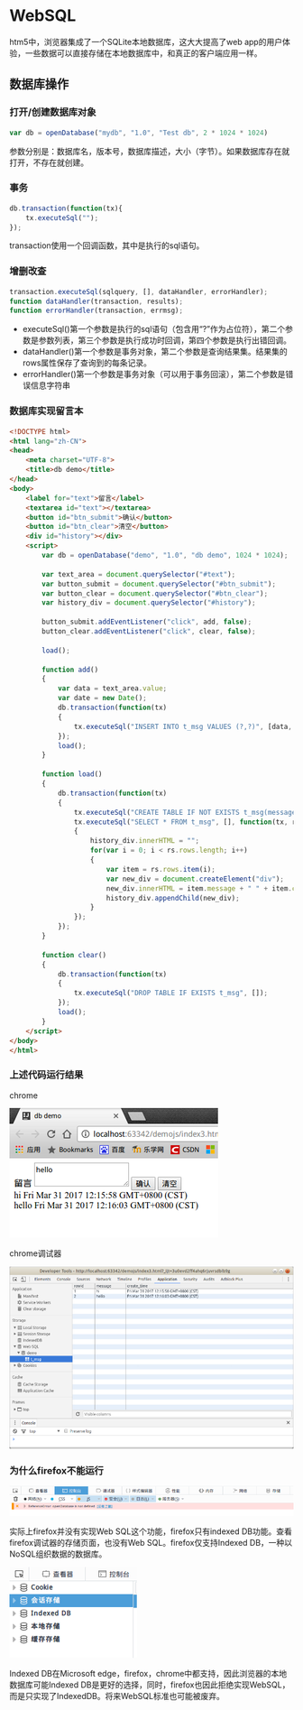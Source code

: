 # WebSQL

htm5中，浏览器集成了一个SQLite本地数据库，这大大提高了web app的用户体验，一些数据可以直接存储在本地数据库中，和真正的客户端应用一样。

## 数据库操作

### 打开/创建数据库对象

```javascript
var db = openDatabase("mydb", "1.0", "Test db", 2 * 1024 * 1024)
```

参数分别是：数据库名，版本号，数据库描述，大小（字节）。如果数据库存在就打开，不存在就创建。

### 事务

```javascript
db.transaction(function(tx){
    tx.executeSql("");
});
```

transaction使用一个回调函数，其中是执行的sql语句。

### 增删改查

```javascript
transaction.executeSql(sqlquery, [], dataHandler, errorHandler);
function dataHandler(transaction, results);
function errorHandler(transaction, errmsg);
```

* executeSql()第一个参数是执行的sql语句（包含用“?”作为占位符），第二个参数是参数列表，第三个参数是执行成功时回调，第四个参数是执行出错回调。
* dataHandler()第一个参数是事务对象，第二个参数是查询结果集。结果集的rows属性保存了查询到的每条记录。
* errorHandler()第一个参数是事务对象（可以用于事务回滚），第二个参数是错误信息字符串

### 数据库实现留言本

```html
<!DOCTYPE html>
<html lang="zh-CN">
<head>
	<meta charset="UTF-8">
	<title>db demo</title>
</head>
<body>
	<label for="text">留言</label>
	<textarea id="text"></textarea>
	<button id="btn_submit">确认</button>
	<button id="btn_clear">清空</button>
	<div id="history"></div>
	<script>
		var db = openDatabase("demo", "1.0", "db demo", 1024 * 1024);

		var text_area = document.querySelector("#text");
		var button_submit = document.querySelector("#btn_submit");
		var button_clear = document.querySelector("#btn_clear");
		var history_div = document.querySelector("#history");

		button_submit.addEventListener("click", add, false);
		button_clear.addEventListener("click", clear, false);

		load();

		function add()
		{
			var data = text_area.value;
			var date = new Date();
			db.transaction(function(tx)
			{
				tx.executeSql("INSERT INTO t_msg VALUES (?,?)", [data, date]);
			});
			load();
		}

		function load()
		{
			db.transaction(function(tx)
			{
				tx.executeSql("CREATE TABLE IF NOT EXISTS t_msg(message text, create_time text)", []);
				tx.executeSql("SELECT * FROM t_msg", [], function(tx, rs)
				{
					history_div.innerHTML = "";
					for(var i = 0; i < rs.rows.length; i++)
					{
						var item = rs.rows.item(i);
						var new_div = document.createElement("div");
						new_div.innerHTML = item.message + " " + item.create_time;
						history_div.appendChild(new_div);
					}
				});
			});
		}

		function clear()
		{
			db.transaction(function(tx)
			{
				tx.executeSql("DROP TABLE IF EXISTS t_msg", []);
			});
			load();
		}
	</script>
</body>
</html>
```

### 上述代码运行结果

chrome

![](res/1.png)

chrome调试器

![](res/2.png)

### 为什么firefox不能运行

![](res/3.png)

实际上firefox并没有实现Web SQL这个功能，firefox只有indexed DB功能。查看firefox调试器的存储页面，也没有Web SQL。firefox仅支持Indexed DB，一种以NoSQL组织数据的数据库。

![](res/4.png)

Indexed DB在Microsoft edge，firefox，chrome中都支持，因此浏览器的本地数据库可能Indexed DB是更好的选择，同时，firefox也因此拒绝实现WebSQL，而是只实现了IndexedDB。将来WebSQL标准也可能被废弃。
